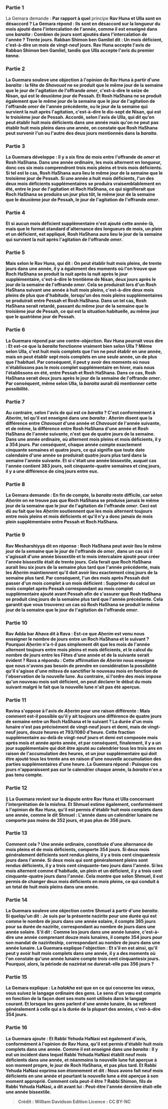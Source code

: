 
### Partie 1
La Gemara demande : <b>Par rapport à quel</b> principe <b>Rav Huna et Ulla <b>sont en désaccord ?</b> La Gemara répond : Ils sont en désaccord <b>sur</b> la longueur du mois ajouté dans l'<b>intercalation de l'année, comme il est enseigné</b> dans une <i>baraita</i> : <b>Combien</b> de jours sont ajoutés dans l'<b>intercalation de l'année ? Trente</b> jours. <b>Rabban Shimon ben Gamliel dit :</b> Un <b>mois déficient,</b> c'est-à-dire un mois de vingt-neuf jours. Rav Huna accepte l'avis de Rabban Shimon ben Gamliel, tandis que Ulla accepte l'avis du premier <i>tanna</i>.

### Partie 2
La Guemara <b>souleve une objection</b> à l'opinion de Rav Huna à partir d'une <i>baraïta</i> : la fête de <b><i>Shavouot</i> ne se produit que</b> le même jour de la semaine que <b>le jour de l'agitation</b> de l'offrande <i>omer</i>, c'est-à-dire le seize de Nisan, qui est le deuxième jour de Pessah. <b>Et Rosh HaShana</b> ne se produit également <b>que le</b> même jour de la semaine que <b>le jour de l'agitation</b> de l'offrande <i>omer</i> de l'année précédente, <b>ou</b> le jour de la semaine qui survient <b>la nuit après</b> l'agitation, c'est-à-dire le dix-sept de Nisan, qui est le troisième jour de Pessah. <b>Accordé, selon</b> l'avis de <b>Ulla,</b> qui dit <b>qu'on peut établir huit mois déficients</b> dans une année mais <b>qu'on ne peut pas établir</b> huit <b>mois pleins</b> dans une année, <b>on constate</b> que Rosh HaShana peut survenir l'un ou l'autre des deux jours mentionnés dans la <i>baraita</i>.

### Partie 3
La Guemara développe : Il y a six fins de mois entre l'offrande de <i>omer</i> et Rosh HaShana. Dans une année ordinaire, les mois alternent en longueur, donc ces six mois comprendront trois mois pleins et trois mois déficients. Si tel est le cas, Rosh HaShana aura lieu le même jour de la semaine que le troisième jour de Pessah. Si une année a huit mois déficients, l'un des <b>deux</b> mois <b>déficients</b> supplémentaires se produira vraisemblablement en été, entre le jour de l'agitation et Roch HaShana, ce qui signifierait que Roch HaShana se produira un jour plus tôt, <b>le</b> même jour de la semaine que le deuxième jour de Pessah, <b>le jour de l'agitation</b> de l'offrande <i>omer</i>.

### Partie 4
Et si aucun mois déficient supplémentaire n'est ajouté cette année-là, mais que le format standard d'alternance des longueurs de mois, <b>un plein et un déficient,</b> est appliqué, Rosh HaShana aura lieu le jour de la semaine qui survient <b>la nuit après</b> l'agitation de l'offrande <i>omer</i>.

### Partie 5
<b>Mais selon le Rav Huna, qui dit : On peut établir</b> huit mois <b>pleins,</b> de trente jours dans une année, <b>il y a</b> également des <b>moments où l'on trouve</b> que Roch HaShana se produit <b>la nuit</b> après <b>la nuit</b> après <b>le jour supplémentaire,</b> c'est-à-dire le trentième de Nisan, deux jours après le jour de la semaine de l'offrande <i>omer</i>. Cela se produirait lors d'un Rosh HaShana suivant une année à huit mois pleins, c'est-à-dire deux mois pleins de plus que d'habitude, lorsqu'un des mois pleins supplémentaires se produirait entre Pessah et Rosh HaShana. Dans un tel cas, Rosh HaShana serait retardé, passant du même jour de la semaine que le troisième jour de Pessah, ce qui est la situation habituelle, au même jour que le quatrième jour de Pessah.

### Partie 6
La Guemara répond par une contre-objection. <b>Rav Huna</b> pourrait <b>vous dire : Et est-ce que</b> la <i>baraita</i> fonctionne vraiment <b>bien selon Ulla ?</b> Même selon Ulla, <b>c'est huit</b> mois complets <b>que l'on ne peut établir</b> en une année, <b>mais on peut établir sept</b> mois complets en une seule année, un de plus que l'habituel. Par conséquent, il peut y avoir des <b>moments où nous n'établissons pas</b> le mois complet supplémentaire <b>en hiver, mais nous l'établissons</b> <b>en été,</b> entre Pessah et Rosh HaShana. Dans ce cas, Rosh HaShana serait <b>deux jours après</b> le jour de la semaine de l'offrande <i>omer</i>. Par conséquent, même selon Ulla, la <i>baraita</i> aurait dû mentionner cette possibilité.

### Partie 7
<b>Au contraire,</b> selon l'avis de <b>qui</b> <b>est ce</b> <i>baraita</i> ? <b>C'est</b> conformément à <b><i>Aḥerim</i>, tel qu'il est enseigné</b> dans une <i>baraita</i> : <b><i>Aḥerim</i> disent</b> que <b>la différence entre <i>Chavouot</i></b> d'une année <b>et <i>Chavouot</i></b> de l'année suivante, <b>et</b> de même, la différence <b>entre Rosh HaShana</b> d'une année <b>et Rosh HaShana</b> de l'année suivante, <b>n'est que de quatre jours</b> de la semaine. Dans une année ordinaire, où alternent mois pleins et mois déficients, il y a 354 jours. Par conséquent, chaque année compte exactement cinquante semaines et quatre jours, ce qui signifie que toute date calendaire d'une année se produirait quatre jours plus tard dans la semaine l'année suivante. <b>Et si c'était une année bissextile,</b> auquel cas l'année contient 383 jours, soit cinquante-quatre semaines et cinq jours, il y a une différence de <b>cinq</b> jours entre eux.

### Partie 8
La Gemara demande : <b>En fin de compte,</b> la <i>baraita</i> reste difficile, car <b>selon <i>Aḥerim</i> on ne trouve pas</b> que Roch HaShana se produise jamais <b>le même jour de la semaine que <b>le jour de l'agitation</b> de l'offrande <i>omer</i>. Ceci est dû au fait que les <i>Aḥerim</i> soutiennent que les mois alternent toujours entre mois pleins et mois déficients et qu'il n'y a donc jamais de mois plein supplémentaire entre Pessah et Roch HaShana.

### Partie 9
<b>Rav Mesharshiyya dit</b> en réponse : Roch HaShana peut avoir lieu le même jour de la semaine que le jour de l'offrande de <i>omer</i>, dans un cas <b>où il s'agissait d'une année bissextile et</b> le mois intercalaire ajouté pour créer l'<b>année bissextile</b> était de <b>trente jours.</b> Cela ferait que Roch HaShana aurait lieu six jours de la semaine plus tard que l'année précédente, mais les <i>Aḥerim</i> maintiennent qu'il doit avoir lieu exactement cinq jours de la semaine plus tard. Par conséquent, l'un des mois après Pessah doit passer d'un mois complet à un mois déficient : <b>Supprimer</b> du calcul un <b>mois complet</b> après Pessah <b>correspondant</b> au <b>mois complet</b> supplémentaire ajouté avant Pessah afin de s'assurer que Rosh HaShana se produit cinq jours de la semaine plus tard que l'année précédente. Cela garantit <b>que vous</b> trouverez <b>un cas où Rosh HaShana se produit <b>le</b> même jour de la semaine que <b>le jour de l'agitation</b> de l'offrande <i>omer</i>.

### Partie 10
<b>Rav Adda bar Ahava dit à Rava :</b> Est-ce que <b><i>Aḥerim</i> est venu nous enseigner le nombre</b> de jours entre un Roch HaShana et le suivant ? Pourquoi <i>Aḥerim</i> n'a-t-il pas simplement dit que les mois de l'année alternent toujours entre mois pleins et mois déficients, et le calcul du nombre de jours entre les Fêtes d'une année et de la suivante serait évident ? Rava a répondu : <b>Cette</b> affirmation de <i>Aḥerim</i> <b>nous enseigne que nous n'avons pas besoin</b> de prendre en considération la possibilité qu'il s'agisse d'une <b>mitsva de sanctifier</b> le nouveau mois <b>en fonction de l'observation</b> de la nouvelle lune. Au contraire, si l'ordre des mois impose qu'un nouveau mois soit déficient, on peut déclarer le début du mois suivant malgré le fait que la nouvelle lune n'ait pas été aperçue.

### Partie 11
<b>Ravina s'oppose</b> à l'avis de <i>Aḥerim</i> pour une raison différente : <b>Mais</b> comment est-il possible qu'il y ait toujours une différence de quatre jours de semaine entre un Roch HaShana et le suivant ? La durée d'un mois lunaire n'est pas précisément de vingt-neuf jours et demi, mais de vingt-neuf jours, douze heures et 793/1080 d'heure. Cette fraction supplémentaire au-delà de vingt-neuf jours et demi est composée mois après mois et année après année, et par conséquent, finalement, <b>il y a un</b> <b>jour</b> supplémentaire qui doit être ajouté au calendrier tous les trois ans en raison de <b>l'accumulation des <b>heures, et</b> un <b>jour</b> supplémentaire qui doit être ajouté tous les <b>trente ans</b> en raison d'une nouvelle accumulation des parties supplémentaires d'une heure. La Guemara répond : <b>Puisque</b> ces jours n'apparaissent pas sur le calendrier <b>chaque année,</b> la <i>baraita</i> <b>n'en a pas tenu compte</b>.

### Partie 12
§ La Guemara revient sur la dispute entre Rav Huna et Ulla concernant l'interprétation de la mishna. <b>Et Shmuel estime également, conformément</b> à l'opinion de <b>Rav Huna,</b> qu'il est permis d'établir huit mois complets dans une année, <b>comme le dit Shmuel : L'année</b> dans <b>un calendrier lunaire</b> ne comporte <b>pas moins de 352 jours, et pas plus de 356 jours.</b>

### Partie 13
<b>Comment cela ? </b> Une année ordinaire, constituée d'une alternance de mois pleins et de mois déficients, comporte 354 jours. Si <b>deux</b> mois généralement déficients sont rendus <b>pleins,</b> il y a trois cent cinquante<b>six</b> jours dans l'année. Si <b>deux</b> mois qui sont généralement pleins sont rendus <b>déficients,</b> il y a trois cent cinquante-<b>two</b> jours dans l'année. Si les mois alternent comme d'habitude, <b>un plein et un déficient,</b> il y a trois cent cinquante-<b>quatre</b> jours dans l'année. Cela montre que selon Shmuel, il est permis de changer deux mois déficients en mois pleins, ce qui conduit à un total de huit mois pleins dans une année.

### Partie 14
La Guemara <b>souleve une objection</b> contre Shmuel à partir d'une <i>baraita</i>. Si quelqu'un dit : <b>Je suis par la présente nazirite</b> pour une durée qui est <b>comme le</b> nombre de <b>jours</b> dans <b>une année solaire</b>, <b>il compte 365 jours</b> pour sa durée de <b>nazirite, correspondant au nombre de jours</b> dans <b>une année solaire</b>. S'il dit : <b>Comme les jours</b> dans <b>une année lunaire</b>, c'est-à-dire une année comprenant douze mois lunaires, <b>il compte 354 jours</b> pour son mandat de <b>naziriteship, correspondant au nombre de jours</b> dans <b>une année lunaire</b>. La Guemara explique l'objection : <b>Et s'il en est ainsi,</b> qu'il peut y avoir huit mois complets dans une année, il y a des <b>moments où l'on constate</b> qu'une année lunaire compte trois cent cinquante<b>six</b> jours. Pourquoi, alors, la période de naziréat ne durerait-elle pas 356 jours ?

### Partie 15
La Gemara explique : La <i>halakha</i> est que <b>en ce qui concerne les vœux,</b> vous <b>suivez le</b> <b>langage ordinaire des gens.</b> Le sens d'un vœu est compris en fonction de la façon dont ses mots sont utilisés dans le langage courant. <b>Et</b> lorsque les gens parlent d'une année lunaire, ils se réfèrent généralement à celle qui a la durée de <b>la plupart des années,</b> c'est-à-dire 354 jours.

### Partie 16
La Guemara ajoute : <b>Et Rabbi</b> Yehuda HaNasi <b>est également d'avis, conformément</b> à l'opinion de <b>Rav Huna,</b> qu'il est permis d'établir huit mois complets dans une année. <b>Comme il est enseigné</b> dans une <i>baraita</i> : Il y eut un <b>incident</b> dans lequel <b>Rabbi</b> Yehuda HaNasi <b>établit neuf mois déficients</b> dans une année, <b>et</b> néanmoins <b>la nouvelle lune fut aperçue à son</b> moment propre,</b> le jour de Roch HaShana, et pas plus tard. <b>Et Rabbi</b> Yehuda HaNasi <b>exprima son étonnement et dit : Nous avons fait neuf</b> mois <b>déficients</b> en une année <b>et</b> pourtant <b>la nouvelle lune a été aperçue à son</b> moment approprié.</b> Comment cela peut-il être ? <b>Rabbi Shimon, fils de Rabbi</b> Yehuda HaNasi, <b>a dit avant lui : Peut-être</b> l'année dernière <b>était-elle une année bissextile</b>.

>Crédit : William Davidson Edition
>Licence : CC BY-NC